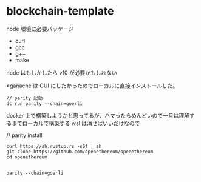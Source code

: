 # blockchain-template

node 環境に必要パッケージ

- curl
- gcc
- g++
- make

node はもしかしたら v10 が必要かもしれない

※ganache は GUI にしたかったのでローカルに直接インストールした。

```
// parity 起動
dc run parity --chain=goerli
```

docker 上で構築しようかと思ってるが、ハマったらめんどいので一旦は理解するまでローカルで構築する
wsl は消せばいいだけなので

// parity install

```
curl https://sh.rustup.rs -sSf | sh
git clone https://github.com/openethereum/openethereum
cd openethereum


parity --chain=goerli
```
